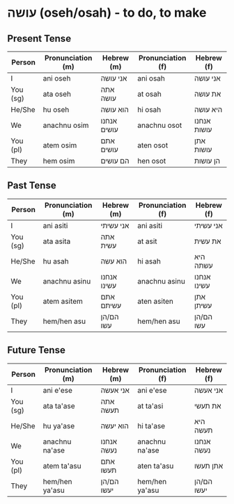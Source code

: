 # עושה (oseh/osah) - to do, to make

## Present Tense

| Person        | Pronunciation (m) | Hebrew (m)  | Pronunciation (f) | Hebrew (f)  |
|---------------|-------------------|-------------|-------------------|-------------|
| I             | ani oseh          | אני עושה    | ani osah          | אני עושה    |
| You (sg)      | ata oseh          | אתה עושה    | at osah           | את עושה     |
| He/She        | hu oseh           | הוא עושה    | hi osah           | היא עושה    |
| We            | anachnu osim      | אנחנו עושים | anachnu osot      | אנחנו עושות |
| You (pl)      | atem osim         | אתם עושים   | aten osot         | אתן עושות   |
| They          | hem osim          | הם עושים    | hen osot          | הן עושות    |

## Past Tense

| Person        | Pronunciation (m) | Hebrew (m)  | Pronunciation (f) | Hebrew (f)  |
|---------------|-------------------|-------------|-------------------|-------------|
| I             | ani asiti         | אני עשיתי   | ani asiti         | אני עשיתי   |
| You (sg)      | ata asita         | אתה עשית    | at asit           | את עשית     |
| He/She        | hu asah           | הוא עשה     | hi asah           | היא עשתה    |
| We            | anachnu asinu     | אנחנו עשינו | anachnu asinu     | אנחנו עשינו |
| You (pl)      | atem asitem       | אתם עשיתם   | aten asiten       | אתן עשיתן   |
| They          | hem/hen asu       | הם/הן עשו   | hem/hen asu       | הם/הן עשו   |

## Future Tense

| Person        | Pronunciation (m) | Hebrew (m)  | Pronunciation (f) | Hebrew (f)  |
|---------------|-------------------|-------------|-------------------|-------------|
| I             | ani e'ese         | אני אעשה    | ani e'ese         | אני אעשה    |
| You (sg)      | ata ta'ase        | אתה תעשה    | at ta'asi         | את תעשי     |
| He/She        | hu ya'ase         | הוא יעשה    | hi ta'ase         | היא תעשה    |
| We            | anachnu na'ase    | אנחנו נעשה  | anachnu na'ase    | אנחנו נעשה  |
| You (pl)      | atem ta'asu       | אתם תעשו    | aten ta'asu       | אתן תעשו    |
| They          | hem/hen ya'asu    | הם/הן יעשו  | hem/hen ya'asu    | הם/הן יעשו  |
